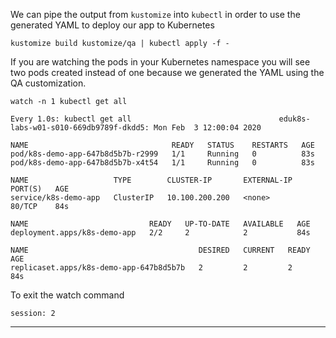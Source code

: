 

We can pipe the output from `kustomize` into `kubectl` in order to use the generated YAML to deploy our app to Kubernetes


```execute-1
kustomize build kustomize/qa | kubectl apply -f -

```



If you are watching the pods in your Kubernetes namespace you will see two pods created instead of one because we generated the YAML using the QA customization.
```execute-2
watch -n 1 kubectl get all
```

```
Every 1.0s: kubectl get all                                 eduk8s-labs-w01-s010-669db9789f-dkdd5: Mon Feb  3 12:00:04 2020

NAME                                READY   STATUS    RESTARTS   AGE
pod/k8s-demo-app-647b8d5b7b-r2999   1/1     Running   0          83s
pod/k8s-demo-app-647b8d5b7b-x4t54   1/1     Running   0          83s

NAME                   TYPE        CLUSTER-IP       EXTERNAL-IP   PORT(S)   AGE
service/k8s-demo-app   ClusterIP   10.100.200.200   <none>        80/TCP    84s

NAME                           READY   UP-TO-DATE   AVAILABLE   AGE
deployment.apps/k8s-demo-app   2/2     2            2           84s

NAME                                      DESIRED   CURRENT   READY   AGE
replicaset.apps/k8s-demo-app-647b8d5b7b   2         2         2       84s
```

To exit the watch command
```terminal:interrupt
session: 2
```

---


